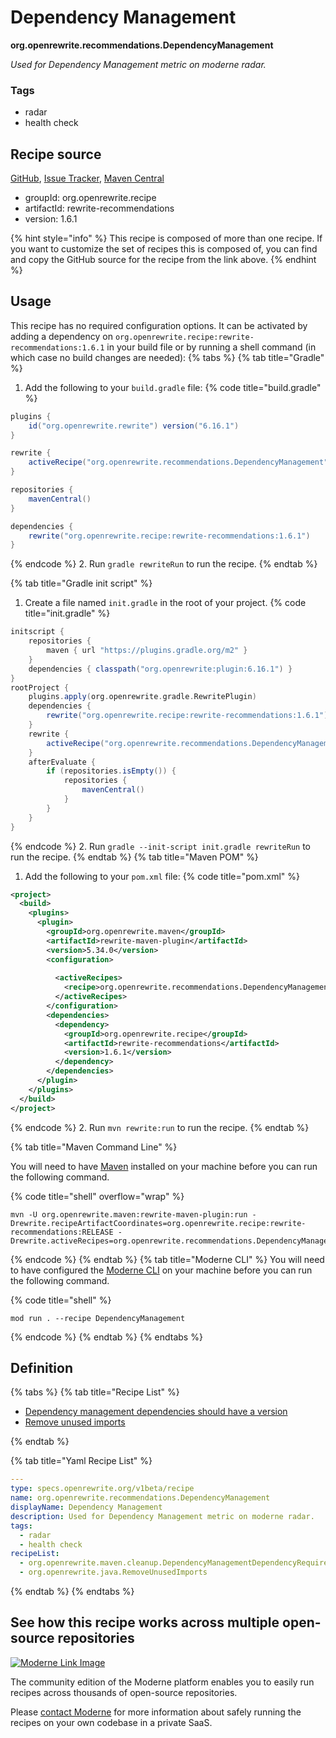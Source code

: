 # Dependency Management

**org.openrewrite.recommendations.DependencyManagement**

_Used for Dependency Management metric on moderne radar._

### Tags

* radar
* health check

## Recipe source

[GitHub](https://github.com/openrewrite/rewrite-recommendations/blob/main/src/main/resources/META-INF/rewrite/radar.yml), [Issue Tracker](https://github.com/openrewrite/rewrite-recommendations/issues), [Maven Central](https://central.sonatype.com/artifact/org.openrewrite.recipe/rewrite-recommendations/1.6.1/jar)

* groupId: org.openrewrite.recipe
* artifactId: rewrite-recommendations
* version: 1.6.1

{% hint style="info" %}
This recipe is composed of more than one recipe. If you want to customize the set of recipes this is composed of, you can find and copy the GitHub source for the recipe from the link above.
{% endhint %}

## Usage

This recipe has no required configuration options. It can be activated by adding a dependency on `org.openrewrite.recipe:rewrite-recommendations:1.6.1` in your build file or by running a shell command (in which case no build changes are needed): 
{% tabs %}
{% tab title="Gradle" %}
1. Add the following to your `build.gradle` file:
{% code title="build.gradle" %}
```groovy
plugins {
    id("org.openrewrite.rewrite") version("6.16.1")
}

rewrite {
    activeRecipe("org.openrewrite.recommendations.DependencyManagement")
}

repositories {
    mavenCentral()
}

dependencies {
    rewrite("org.openrewrite.recipe:rewrite-recommendations:1.6.1")
}
```
{% endcode %}
2. Run `gradle rewriteRun` to run the recipe.
{% endtab %}

{% tab title="Gradle init script" %}
1. Create a file named `init.gradle` in the root of your project.
{% code title="init.gradle" %}
```groovy
initscript {
    repositories {
        maven { url "https://plugins.gradle.org/m2" }
    }
    dependencies { classpath("org.openrewrite:plugin:6.16.1") }
}
rootProject {
    plugins.apply(org.openrewrite.gradle.RewritePlugin)
    dependencies {
        rewrite("org.openrewrite.recipe:rewrite-recommendations:1.6.1")
    }
    rewrite {
        activeRecipe("org.openrewrite.recommendations.DependencyManagement")
    }
    afterEvaluate {
        if (repositories.isEmpty()) {
            repositories {
                mavenCentral()
            }
        }
    }
}
```
{% endcode %}
2. Run `gradle --init-script init.gradle rewriteRun` to run the recipe.
{% endtab %}
{% tab title="Maven POM" %}
1. Add the following to your `pom.xml` file:
{% code title="pom.xml" %}
```xml
<project>
  <build>
    <plugins>
      <plugin>
        <groupId>org.openrewrite.maven</groupId>
        <artifactId>rewrite-maven-plugin</artifactId>
        <version>5.34.0</version>
        <configuration>
          
          <activeRecipes>
            <recipe>org.openrewrite.recommendations.DependencyManagement</recipe>
          </activeRecipes>
        </configuration>
        <dependencies>
          <dependency>
            <groupId>org.openrewrite.recipe</groupId>
            <artifactId>rewrite-recommendations</artifactId>
            <version>1.6.1</version>
          </dependency>
        </dependencies>
      </plugin>
    </plugins>
  </build>
</project>
```
{% endcode %}
2. Run `mvn rewrite:run` to run the recipe.
{% endtab %}

{% tab title="Maven Command Line" %}

You will need to have [Maven](https://maven.apache.org/download.cgi) installed on your machine before you can run the following command.

{% code title="shell" overflow="wrap" %}
```shell
mvn -U org.openrewrite.maven:rewrite-maven-plugin:run -Drewrite.recipeArtifactCoordinates=org.openrewrite.recipe:rewrite-recommendations:RELEASE -Drewrite.activeRecipes=org.openrewrite.recommendations.DependencyManagement 
```
{% endcode %}
{% endtab %}
{% tab title="Moderne CLI" %}
You will need to have configured the [Moderne CLI](https://docs.moderne.io/moderne-cli/cli-intro) on your machine before you can run the following command.

{% code title="shell" %}
```shell
mod run . --recipe DependencyManagement
```
{% endcode %}
{% endtab %}
{% endtabs %}

## Definition

{% tabs %}
{% tab title="Recipe List" %}
* [Dependency management dependencies should have a version](../maven/cleanup/dependencymanagementdependencyrequiresversion.md)
* [Remove unused imports](../java/removeunusedimports.md)

{% endtab %}

{% tab title="Yaml Recipe List" %}
```yaml
---
type: specs.openrewrite.org/v1beta/recipe
name: org.openrewrite.recommendations.DependencyManagement
displayName: Dependency Management
description: Used for Dependency Management metric on moderne radar.
tags:
  - radar
  - health check
recipeList:
  - org.openrewrite.maven.cleanup.DependencyManagementDependencyRequiresVersion
  - org.openrewrite.java.RemoveUnusedImports

```
{% endtab %}
{% endtabs %}

## See how this recipe works across multiple open-source repositories

[![Moderne Link Image](/.gitbook/assets/ModerneRecipeButton.png)](https://app.moderne.io/recipes/org.openrewrite.recommendations.DependencyManagement)

The community edition of the Moderne platform enables you to easily run recipes across thousands of open-source repositories.

Please [contact Moderne](https://moderne.io/product) for more information about safely running the recipes on your own codebase in a private SaaS.
